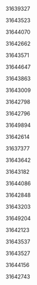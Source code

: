 31639327

31643523

31644070

31642662

31643571

31644647

31643863

31643009

31642798

31642796

31649894

31642614

31637377

31643642

31643182

31644086

31642848

31643203

31649204

31642123

31643537

31643527

31644156

31642743

